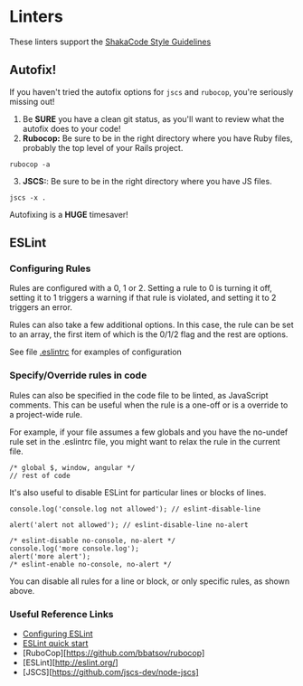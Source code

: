 # Linters
These linters support the [ShakaCode Style Guidelines](./style.md)

## Autofix!

If you haven't tried the autofix options for `jscs` and `rubocop`, you're seriously missing out!

1. Be **SURE** you have a clean git status, as you'll want to review what the autofix does to your code!
2. **Rubocop:**  Be sure to be in the right directory where you have Ruby files, probably the top level of your Rails project.
  ```
  rubocop -a
  ```

3. **JSCS:**: Be sure to be in the right directory where you have JS files.
  ```
  jscs -x .
  ```

Autofixing is a **HUGE** timesaver!

## ESLint

### Configuring Rules

Rules are configured with a 0, 1 or 2. Setting a rule to 0 is turning it off, setting it to 1 triggers a warning if that rule is violated, and setting it to 2 triggers an error.

Rules can also take a few additional options. In this case, the rule can be set to an array, the first item of which is the 0/1/2 flag and the rest are options.

See file [.eslintrc](../../client/.eslintrc) for examples of configuration

### Specify/Override rules in code

Rules can also be specified in the code file to be linted, as JavaScript comments. This can be useful when the rule is a one-off or is a override to a project-wide rule.

For example, if your file assumes a few globals and you have the no-undef rule set in the .eslintrc file, you might want to relax the rule in the current file.

```
/* global $, window, angular */
// rest of code
```

It's also useful to disable ESLint for particular lines or blocks of lines.

```
console.log('console.log not allowed'); // eslint-disable-line

alert('alert not allowed'); // eslint-disable-line no-alert

/* eslint-disable no-console, no-alert */
console.log('more console.log');
alert('more alert');
/* eslint-enable no-console, no-alert */
```

You can disable all rules for a line or block, or only specific rules, as shown above.

### Useful Reference Links

* [Configuring ESLint](http://eslint.org/docs/user-guide/configuring.html#configuring-rules)
* [ESLint quick start](http://untilfalse.com/eslint-quick-start/)
* [RuboCop][https://github.com/bbatsov/rubocop]
* [ESLint][http://eslint.org/] 
* [JSCS][https://github.com/jscs-dev/node-jscs]

